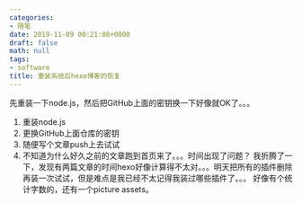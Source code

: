 ```yaml
---
categories:
- 随笔
date: 2019-11-09 00:21:08+0000
draft: false
math: null
tags:
- software
title: 重装系统后hexo博客的恢复
---
```

先重装一下node.js，然后把GitHub上面的密钥换一下好像就OK了。。。
<!--more-->
1. 重装node.js
2. 更换GitHub上面仓库的密钥
3. 随便写个文章push上去试试
4. 不知道为什么好久之前的文章跑到首页来了。。。时间出现了问题？
  我折腾了一下，发现有两篇文章的时间hexo好像计算得不太对。。。明天把所有的插件删除再装一次试试，但是难点是我已经不太记得我装过哪些插件了。。。
  好像有个统计字数的，还有一个picture assets。